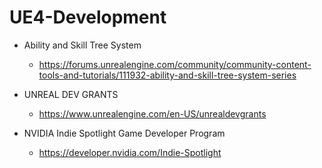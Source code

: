 # UE4-Development
* Ability and Skill Tree System
  * https://forums.unrealengine.com/community/community-content-tools-and-tutorials/111932-ability-and-skill-tree-system-series

* UNREAL DEV GRANTS 
  * https://www.unrealengine.com/en-US/unrealdevgrants
  
* NVIDIA Indie Spotlight Game Developer Program
  * https://developer.nvidia.com/Indie-Spotlight
